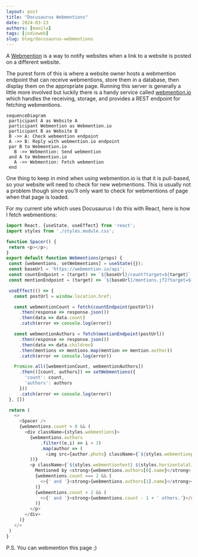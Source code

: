 ```yaml
---
layout: post
title: "Docusaurus Webmentions"
date: 2024-03-23
authors: [manila]
tags: [indieweb]
slug: blog/docusaurus-webmentions
---
```


A [Webmention](https://www.w3.org/TR/webmention/) is a way to notify websites when a link to a website is posted on a different website.

The purest form of this is where a website owner hosts a webmention endpoint that can receive webmentions, store them in a database, then display them on the appropriate page. Running this server is generally a little more involved but luckily there is a handy service called [webmention.io](https://webmention.io) which handles the receiving, storage, and provides a REST endpoint for fetching webmentions.

<!-- truncate -->

 ```mermaid
 sequenceDiagram
  participant A as Website A
  participant Webmention as Webmention.io
  participant B as Website B
  B ->> A: Check webmention endpoint
  A ->> B: Reply with webmention.io endpoint
  par B to Webmention.io
    B ->> Webmention: Send webmention
  and A to Webmention.io
    A ->> Webmention: Fetch webmention
  end
 ```

 One thing to keep in mind when using webmention.io is that it is pull-based, so your website will need to check for new webmentions. This is usually not a problem though since you'll only want to check for webmentions of page when that page is loaded.

 For my current site which uses Docusaurus I do this with React, here is how I fetch webmentions:

 ```JavaScript
import React, {useState, useEffect} from 'react';
import styles from './styles.module.css';

function Spacer() {
  return <p></p>;
}
export default function Webmentions(props) {
  const [webmentions, setWebmentions] = useState({});
  const baseUrl = 'https://webmention.io/api';
  const countEndpoint = (target) => `${baseUrl}/count?target=${target}`;
  const mentionEndpoint = (target) => `${baseUrl}/mentions.jf2?target=${target}`;

  useEffect(() => {
    const postUrl = window.location.href;

    const webmentionCount = fetch(countEndpoint(postUrl))
      .then(response => response.json())
      .then(data => data.count)
      .catch(error => console.log(error))

    const webmentionAuthors = fetch(mentionEndpoint(postUrl))
      .then(response => response.json())
      .then(data => data.children)
      .then(mentions => mentions.map(mention => mention.author))
      .catch(error => console.log(error))

    Promise.all([webmentionCount, webmentionAuthors])
      .then(([count, authors]) => setWebmentions({
        'count': count,
        'authors': authors
      }))
      .catch(error => console.log(error))
  }, [])

  return (
    <>
      <Spacer />
      {webmentions.count > 0 && (
        <div className={styles.webmentions}>
          {webmentions.authors
              .filter((e,i) => i < 3)
              .map(author => (
                <img src={author.photo} className={`${styles.webmentionphoto} ${styles.horizontalalign}`} />
          ))}
          <p className={`${styles.webmentiontext} ${styles.horizontalalign}`}>
            Mentioned by <strong>{webmentions.authors[0].name}</strong>
            {webmentions.count === 2 && (
              <>{' and '}<strong>{webmentions.authors[1].name}</strong></>
            )}
            {webmentions.count > 2 && (
              <>{' and '}<strong>{webmentions.count - 1 + ' others.'}</strong></>
            )}
          </p>
        </div>
      )}
    </>
  )
}
```

P.S. You can webmention this page ;)
